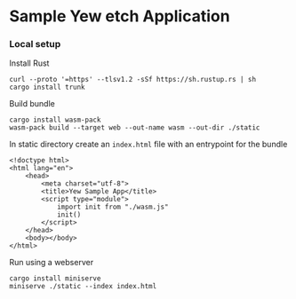 # Sample Yew etch Application

### Local setup

Install Rust 
```
curl --proto '=https' --tlsv1.2 -sSf https://sh.rustup.rs | sh
cargo install trunk
```

Build bundle
```
cargo install wasm-pack
wasm-pack build --target web --out-name wasm --out-dir ./static
```

In static directory create an `index.html` file with an entrypoint for the bundle
```
<!doctype html>
<html lang="en">
    <head>
        <meta charset="utf-8">
        <title>Yew Sample App</title>
        <script type="module">
            import init from "./wasm.js"
            init()
        </script>
    </head>
    <body></body>
</html>
```

Run using a webserver
```
cargo install miniserve
miniserve ./static --index index.html
```

